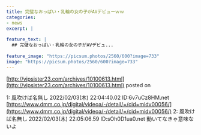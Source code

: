 ```yaml
---
title: 完璧なおっぱい・乳輪の女の子がAVデビューｗｗ
categories:
- news
excerpt: |
  
feature_text: |
  ## 完璧なおっぱい・乳輪の女の子がAVデビュ...
  
feature_image: "https://picsum.photos/2560/600?image=733"
image: "https://picsum.photos/2560/600?image=733"
---
```


[http://vipsister23.com/archives/10100613.html](http://vipsister23.com/archives/10100613.html)
posted on 

<!--more-->

1: 風吹けば名無し 2022/02/03(木) 22:04:40.02 ID:6v7uCz8HM.net [https://www.dmm.co.jp/digital/videoa/-/detail/=/cid=midv00056/](https://www.dmm.co.jp/digital/videoa/-/detail/=/cid=midv00056/) 2: 風吹けば名無し 2022/02/03(木) 22:05:06.59 ID:sOh0D1ua0.net 動いてなきゃ意味ないよ
